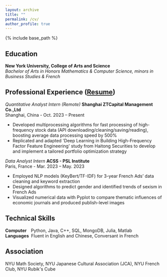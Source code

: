 ```yaml
---
layout: archive
title: ""
permalink: /cv/
author_profile: true
---
```


{% include base_path %}

## Education
**New York University, College of Arts and Science**  
*Bachelor of Arts in Honors Mathematics & Computer Science, minors in Business Studies & French*

## Professional Experience ([Resume](https://erichu12138.github.io/files/Resume_Eric_MFE.pdf))

*Quantitative Analyst Intern (Remote)*  **Shanghai ZTCapital Management Co.,Ltd**  
Shanghai, China - Oct. 2023 – Present
- Developed multiprocessing algorithms for fast processing of high-frequency stock data (API downloading/cleaning/saving/reading), boosting average data processing speed by 500%
- Replicated and adapted 'Deep Learning in Building High-Frequency Factor Feature Engineering' study from Haitong Securities to develop and implement a tailored portfolio optimization strategy

*Data Analyst Intern*  **ACSS - PSL Institute**  
Paris, France - Mar. 2023 – May. 2023
- Employed NLP models (KeyBert/TF-IDF) for 3-year French Ads’ data cleaning and keyword extraction
- Designed algorithms to predict gender and identified trends of sexism in French Ads
- Visualized numerical data with Pyplot to compare thematic influences of economic journals and produced publish-level images

  
## Technical Skills
**Computer&nbsp;&nbsp;&nbsp;**  Python, Java, C++, SQL, MongoDB, Julia, Matlab   
**Languages&nbsp;** Fluent in English and Chinese, Conversant in French

## Association
NYU Math Society, NYU Japanese Cultural Association (JCA), NYU French Club, NYU Rubik's Cube
